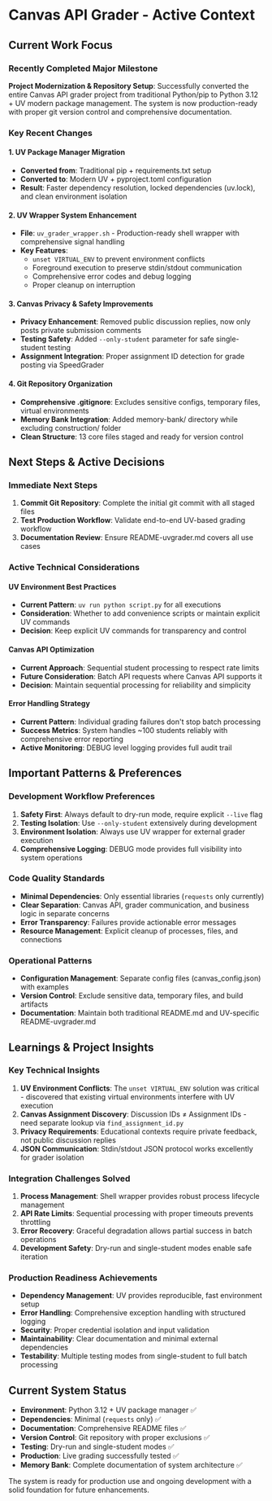 # Canvas API Grader - Active Context

## Current Work Focus

### Recently Completed Major Milestone
**Project Modernization & Repository Setup**: Successfully converted the entire Canvas API grader project from traditional Python/pip to Python 3.12 + UV modern package management. The system is now production-ready with proper git version control and comprehensive documentation.

### Key Recent Changes

#### 1. UV Package Manager Migration
- **Converted from**: Traditional pip + requirements.txt setup  
- **Converted to**: Modern UV + pyproject.toml configuration
- **Result**: Faster dependency resolution, locked dependencies (uv.lock), and clean environment isolation

#### 2. UV Wrapper System Enhancement
- **File**: `uv_grader_wrapper.sh` - Production-ready shell wrapper with comprehensive signal handling
- **Key Features**: 
  - `unset VIRTUAL_ENV` to prevent environment conflicts
  - Foreground execution to preserve stdin/stdout communication  
  - Comprehensive error codes and debug logging
  - Proper cleanup on interruption

#### 3. Canvas Privacy & Safety Improvements
- **Privacy Enhancement**: Removed public discussion replies, now only posts private submission comments
- **Testing Safety**: Added `--only-student` parameter for safe single-student testing
- **Assignment Integration**: Proper assignment ID detection for grade posting via SpeedGrader

#### 4. Git Repository Organization
- **Comprehensive .gitignore**: Excludes sensitive configs, temporary files, virtual environments
- **Memory Bank Integration**: Added memory-bank/ directory while excluding construction/ folder
- **Clean Structure**: 13 core files staged and ready for version control

## Next Steps & Active Decisions

### Immediate Next Steps
1. **Commit Git Repository**: Complete the initial git commit with all staged files
2. **Test Production Workflow**: Validate end-to-end UV-based grading workflow
3. **Documentation Review**: Ensure README-uvgrader.md covers all use cases

### Active Technical Considerations

#### UV Environment Best Practices
- **Current Pattern**: `uv run python script.py` for all executions
- **Consideration**: Whether to add convenience scripts or maintain explicit UV commands
- **Decision**: Keep explicit UV commands for transparency and control

#### Canvas API Optimization
- **Current Approach**: Sequential student processing to respect rate limits
- **Future Consideration**: Batch API requests where Canvas API supports it
- **Decision**: Maintain sequential processing for reliability and simplicity

#### Error Handling Strategy
- **Current Pattern**: Individual grading failures don't stop batch processing
- **Success Metrics**: System handles ~100 students reliably with comprehensive error reporting
- **Active Monitoring**: DEBUG level logging provides full audit trail

## Important Patterns & Preferences

### Development Workflow Preferences
1. **Safety First**: Always default to dry-run mode, require explicit `--live` flag
2. **Testing Isolation**: Use `--only-student` extensively during development
3. **Environment Isolation**: Always use UV wrapper for external grader execution
4. **Comprehensive Logging**: DEBUG mode provides full visibility into system operations

### Code Quality Standards
- **Minimal Dependencies**: Only essential libraries (`requests` only currently)
- **Clear Separation**: Canvas API, grader communication, and business logic in separate concerns
- **Error Transparency**: Failures provide actionable error messages
- **Resource Management**: Explicit cleanup of processes, files, and connections

### Operational Patterns
- **Configuration Management**: Separate config files (canvas_config.json) with examples
- **Version Control**: Exclude sensitive data, temporary files, and build artifacts
- **Documentation**: Maintain both traditional README.md and UV-specific README-uvgrader.md

## Learnings & Project Insights

### Key Technical Insights
1. **UV Environment Conflicts**: The `unset VIRTUAL_ENV` solution was critical - discovered that existing virtual environments interfere with UV execution
2. **Canvas Assignment Discovery**: Discussion IDs ≠ Assignment IDs - need separate lookup via `find_assignment_id.py`
3. **Privacy Requirements**: Educational contexts require private feedback, not public discussion replies
4. **JSON Communication**: Stdin/stdout JSON protocol works excellently for grader isolation

### Integration Challenges Solved
1. **Process Management**: Shell wrapper provides robust process lifecycle management
2. **API Rate Limits**: Sequential processing with proper timeouts prevents throttling
3. **Error Recovery**: Graceful degradation allows partial success in batch operations
4. **Development Safety**: Dry-run and single-student modes enable safe iteration

### Production Readiness Achievements
- **Dependency Management**: UV provides reproducible, fast environment setup
- **Error Handling**: Comprehensive exception handling with structured logging  
- **Security**: Proper credential isolation and input validation
- **Maintainability**: Clear documentation and minimal external dependencies
- **Testability**: Multiple testing modes from single-student to full batch processing

## Current System Status
- **Environment**: Python 3.12 + UV package manager ✅
- **Dependencies**: Minimal (`requests` only) ✅
- **Documentation**: Comprehensive README files ✅
- **Version Control**: Git repository with proper exclusions ✅
- **Testing**: Dry-run and single-student modes ✅
- **Production**: Live grading successfully tested ✅
- **Memory Bank**: Complete documentation of system architecture ✅

The system is ready for production use and ongoing development with a solid foundation for future enhancements.
